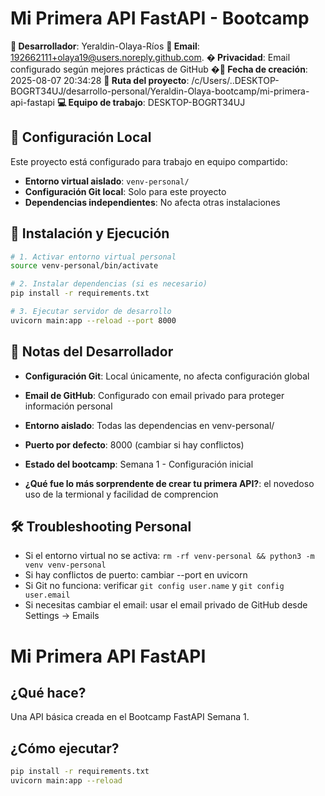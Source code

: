 # Mi Primera API FastAPI - Bootcamp

**👤 Desarrollador**: Yeraldin-Olaya-Ríos
**📧 Email**: 192662111+olaya19@users.noreply.github.com.
**� Privacidad**: Email configurado según mejores prácticas de GitHub
**�📅 Fecha de creación**: 2025-08-07 20:34:28
**📂 Ruta del proyecto**: /c/Users/..DESKTOP-BOGRT34UJ/desarrollo-personal/Yeraldin-Olaya-bootcamp/mi-primera-api-fastapi
**💻 Equipo de trabajo**: DESKTOP-BOGRT34UJ

## 🔧 Configuración Local

Este proyecto está configurado para trabajo en equipo compartido:

- **Entorno virtual aislado**: `venv-personal/`
- **Configuración Git local**: Solo para este proyecto
- **Dependencias independientes**: No afecta otras instalaciones

## 🚀 Instalación y Ejecución

```bash
# 1. Activar entorno virtual personal
source venv-personal/bin/activate

# 2. Instalar dependencias (si es necesario)
pip install -r requirements.txt

# 3. Ejecutar servidor de desarrollo
uvicorn main:app --reload --port 8000
```

## 📝 Notas del Desarrollador

- **Configuración Git**: Local únicamente, no afecta configuración global
- **Email de GitHub**: Configurado con email privado para proteger información personal
- **Entorno aislado**: Todas las dependencias en venv-personal/
- **Puerto por defecto**: 8000 (cambiar si hay conflictos)
- **Estado del bootcamp**: Semana 1 - Configuración inicial

- **¿Qué fue lo más sorprendente de crear tu primera API?**: el novedoso uso de la termional y 
facilidad de comprencion

## 🛠️ Troubleshooting Personal

- Si el entorno virtual no se activa: `rm -rf venv-personal && python3 -m venv venv-personal`
- Si hay conflictos de puerto: cambiar --port en uvicorn
- Si Git no funciona: verificar `git config user.name` y `git config user.email`
- Si necesitas cambiar el email: usar el email privado de GitHub desde Settings → Emails

# Mi Primera API FastAPI

## ¿Qué hace?

Una API básica creada en el Bootcamp FastAPI Semana 1.

## ¿Cómo ejecutar?

```bash
pip install -r requirements.txt
uvicorn main:app --reload
```
